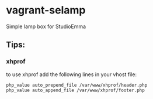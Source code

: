 vagrant-selamp
=============

Simple lamp box for StudioEmma

Tips:
-----

### xhprof

to use xhprof add the following lines in your vhost file:

```
php_value auto_prepend_file /var/www/xhprof/header.php
php_value auto_append_file /var/www/xhprof/footer.php
```
